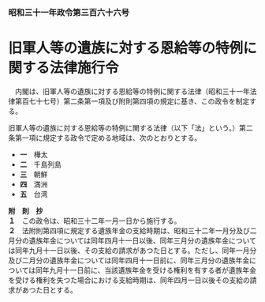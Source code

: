 ### 昭和三十一年政令第三百六十六号  
# 旧軍人等の遺族に対する恩給等の特例に関する法律施行令  
　内閣は、旧軍人等の遺族に対する恩給等の特例に関する法律（昭和三十一年法律第百七十七号）第二条第一項及び附則第四項の規定に基き、この政令を制定する。  
  
旧軍人等の遺族に対する恩給等の特例に関する法律（以下「法」という。）第二条第一項に規定する政令で定める地域は、次のとおりとする。  
* **一**　樺太  
* **二**　千島列島  
* **三**　朝鮮  
* **四**　満洲  
* **五**　台湾  
  
**附　則　抄**  
**１**　この政令は、昭和三十二年一月一日から施行する。  
**２**　法附則第四項に規定する遺族年金の支給時期は、昭和三十二年一月分及び二月分の遺族年金については同年四月十一日以後、同年三月分の遺族年金については同年九月十一日以後、その支給の請求があつた日とする。ただし、同年一月分及び二月分の遺族年金については同年四月十一日前に、同年三月分の遺族年金については同年九月十一日前に、当該遺族年金を受ける権利を有する者が遺族年金を受ける権利を失つた場合における支給時期は、同年四月一日以後その支給の請求があつた日とする。  
  
